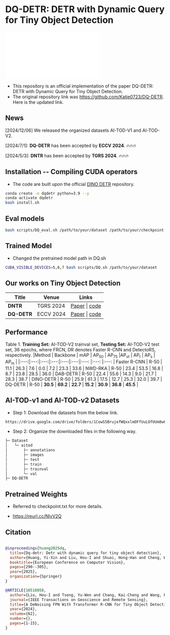 # DQ-DETR: DETR with Dynamic Query for Tiny Object Detection

![method](./figure/model_final_V4.pdf)

* This repository is an official implementation of the paper DQ-DETR: DETR with Dynamic Query for Tiny Object Detection.
* The original repository link was https://github.com/Katie0723/DQ-DETR. Here is the updated link.


## News
[2024/12/06] We released the organized datasets AI-TOD-V1 and AI-TOD-V2.

[2024/7/1]: **DQ-DETR** has been accepted by **ECCV 2024**. 🔥🔥🔥

[2024/5/3]: **DNTR** has been accepted by **TGRS 2024**. 🔥🔥🔥


## Installation -- Compiling CUDA operators
* The code are built upon the official [DINO DETR](https://github.com/IDEA-Research/DINO) repository.

```sh
conda create -n dqdetr python=3.9 --y
conda activate dqdetr
bash install.sh
```

<!-- # bash scripts/DQ_eval.sh /nfs/home/hoiliu/dqdetr/weights/dqdetr_best305.pth -->
## Eval models
```sh
bash scripts/DQ_eval.sh /path/to/your/dataset /path/to/your/checkpoint
```

## Trained Model
* Changed the pretrained model path in DQ.sh
```sh
CUDA_VISIBLE_DEVICES=5,6,7 bash scripts/DQ.sh /path/to/your/dataset
```

## Our works on Tiny Object Detection 
| Title | Venue | Links | 
|------|-------------|-------|
| **DNTR** | TGRS 2024  | [Paper](https://arxiv.org/abs/2406.05755) \| [code](https://github.com/hoiliu-0801/DNTR) |  \| [中文解读](https://blog.csdn.net/qq_40734883/article/details/142579516) | 
| **DQ-DETR**| ECCV 2024 | [Paper](https://arxiv.org/abs/2404.03507)  \| [code](https://github.com/hoiliu-0801/DQ-DETR) |  \| [中文解读](https://blog.csdn.net/csdn_xmj/article/details/142813757) | 


## Performance
Table 1. **Training Set:** AI-TOD-V2 trainval set, **Testing Set:** AI-TOD-V2 test set, 36 epochs, where FRCN, DR denotes Faster R-CNN and DetectoRS, respectively.
|Method | Backbone | mAP | AP<sub>50</sub> | AP<sub>75</sub> |AP<sub>vt</sub> | AP<sub>t</sub>  | AP<sub>s</sub>  | AP<sub>m</sub> | 
|:---:|:---:|:---:|:---:|:---:|:---:|:---: |:---: |:---: |
Faster R-CNN | R-50 | 11.1 | 26.3 | 7.6 | 0.0 | 7.2 | 23.3 | 33.6 | 
NWD-RKA | R-50 | 23.4 | 53.5 | 16.8 | 8.7 | 23.8 | 28.5 | 36.0 |
DAB-DETR | R-50 | 22.4 | 55.6 | 14.3 | 9.0 | 21.7 | 28.3 | 38.7 | 
DINO-DETR | R-50 | 25.9 | 61.3 | 17.5 | 12.7 | 25.3 | 32.0 | 39.7 | 
DQ-DETR | R-50 | **30.5** | **69.2** | **22.7** | **15.2** | **30.9** | **36.8** | **45.5** | 

## AI-TOD-v1 and AI-TOD-v2 Datasets
* Step 1: Download the datasets from the below link.
```sh
https://drive.google.com/drive/folders/1CowS5BrujefWQxxlmOFfUuLOfUUm8w6U?usp=sharing
```


* Step 2: Organize the downloaded files in the following way.
```sh
├─ Dataset
│   └─ aitod
│       ├─ annotations
│       ├─ images
│       ├─ test
│       ├─ train
│       ├─ trainval
│       └─ val
├─ DQ-DETR
```

## Pretrained Weights 
* Referred to checkpoint.txt for more details.

* https://reurl.cc/NlvV2Q


## Citation
```bibtex

@inproceedings{huang2025dq,
  title={Dq-detr: Detr with dynamic query for tiny object detection},
  author={Huang, Yi-Xin and Liu, Hou-I and Shuai, Hong-Han and Cheng, Wen-Huang},
  booktitle={European Conference on Computer Vision},
  pages={290--305},
  year={2025},
  organization={Springer}
}

@ARTICLE{10518058,
  author={Liu, Hou-I and Tseng, Yu-Wen and Chang, Kai-Cheng and Wang, Pin-Jyun and Shuai, Hong-Han and Cheng, Wen-Huang},
  journal={IEEE Transactions on Geoscience and Remote Sensing}, 
  title={A DeNoising FPN With Transformer R-CNN for Tiny Object Detection}, 
  year={2024},
  volume={62},
  number={},
  pages={1-15},
}
